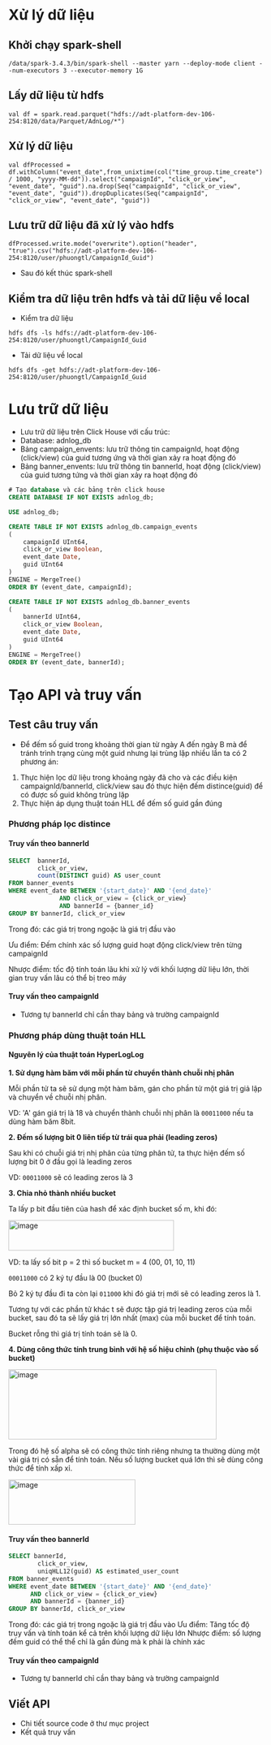 # Xử lý dữ liệu 
## Khởi chạy spark-shell
```
/data/spark-3.4.3/bin/spark-shell --master yarn --deploy-mode client --num-executors 3 --executor-memory 1G
```
## Lấy dữ liệu từ hdfs 
```
val df = spark.read.parquet("hdfs://adt-platform-dev-106-254:8120/data/Parquet/AdnLog/*")
```
## Xử lý dữ liệu 
```
val dfProcessed = df.withColumn("event_date",from_unixtime(col("time_group.time_create") / 1000, "yyyy-MM-dd")).select("campaignId", "click_or_view", "event_date", "guid").na.drop(Seq("campaignId", "click_or_view", "event_date", "guid")).dropDuplicates(Seq("campaignId", "click_or_view", "event_date", "guid"))
```

## Lưu trữ dữ liệu đã xử lý vào hdfs
```
dfProcessed.write.mode("overwrite").option("header", "true").csv("hdfs://adt-platform-dev-106-254:8120/user/phuongtl/CampaignId_Guid")
```
- Sau đó kết thúc spark-shell

## Kiểm tra dữ liệu trên hdfs và tải dữ liệu về local 
- Kiểm tra dữ liệu
```
hdfs dfs -ls hdfs://adt-platform-dev-106-254:8120/user/phuongtl/CampaignId_Guid
```
- Tải dữ liệu về local
```
hdfs dfs -get hdfs://adt-platform-dev-106-254:8120/user/phuongtl/CampaignId_Guid
```
# Lưu trữ dữ liệu
- Lưu trữ dữ liệu trên Click House với cấu trúc:
- Database: adnlog_db
- Bảng campaign_envents: lưu trữ thông tin campaignId, hoạt động (click/view) của guid tương ứng và thời gian xảy ra hoạt động đó
- Bảng banner_envents: lưu trữ thông tin bannerId, hoạt động (click/view) của guid tương tứng và thời gian xảy ra hoạt động đó
```sql
# Tạo database và các bảng trên click house 
CREATE DATABASE IF NOT EXISTS adnlog_db;

USE adnlog_db;

CREATE TABLE IF NOT EXISTS adnlog_db.campaign_events
(
    campaignId UInt64,          
    click_or_view Boolean,
    event_date Date,
    guid UInt64
)
ENGINE = MergeTree()
ORDER BY (event_date, campaignId);

CREATE TABLE IF NOT EXISTS adnlog_db.banner_events
(
    bannerId UInt64,          
    click_or_view Boolean,
    event_date Date,
    guid UInt64
)
ENGINE = MergeTree()
ORDER BY (event_date, bannerId);
```

# Tạo API và truy vấn
## Test câu truy vấn 
- Để đếm số guid trong khoảng thời gian từ ngày A đến ngày B mà để tránh trình trạng cùng một guid nhưng lại trùng lặp nhiều lần ta có 2 phương án:
1. Thực hiện lọc dữ liệu trong khoảng ngày đã cho và các điều kiện campaignId/bannerId, click/view sau đó thực hiện đếm distince(guid) để có được số guid không trùng lặp
3. Thực hiện áp dụng thuật toán HLL để đếm số guid gần đúng
### Phương pháp lọc distince
#### Truy vấn theo bannerId 
```sql
SELECT  bannerId,
        click_or_view,
        count(DISTINCT guid) AS user_count
FROM banner_events
WHERE event_date BETWEEN '{start_date}' AND '{end_date}'
              AND click_or_view = {click_or_view}
              AND bannerId = {banner_id}
GROUP BY bannerId, click_or_view
```
Trong đó: các giá trị trong ngoặc là giá trị đầu vào

Ưu điểm: Đếm chính xác số lượng guid hoạt động click/view trên từng campaignId 

Nhược điểm: tốc độ tính toán lâu khi xử lý với khối lượng dữ liệu lớn, thời gian truy vấn lâu có thể bị treo máy 
#### Truy vấn theo campaignId
- Tương tự bannerId chỉ cần thay bảng và trường campaignId 
### Phương pháp dùng thuật toán HLL 
#### Nguyên lý của thuật toán HyperLogLog
**1. Sử dụng hàm băm với mỗi phần từ chuyển thành chuỗi nhị phân**
   
Mỗi phần tử ta sẽ sử dụng một hàm băm, gán cho phần tử một giá trị giả lập và chuyển về chuỗi nhị phân.

VD: 'A' gán giá trị là 18 và chuyển thành chuỗi nhị phân là ```00011000``` nếu ta dùng hàm băm 8bit.

**2. Đếm số lượng bit 0 liên tiếp từ trái qua phải (leading zeros)**

Sau khi có chuỗi giá trị nhị phân của từng phân tử, ta thực hiện đếm số lượng bit 0 ở đầu gọi là leading zeros

VD: ```00011000``` sẽ có leading zeros là 3 

**3. Chia nhỏ thành nhiều bucket**

Ta lấy p bit đầu tiên của hash để xác định bucket số m, khi đó:

<img width="326" height="60" alt="image" src="https://github.com/user-attachments/assets/51b48db1-4129-4ab4-8a92-6281cd2746f1" />

VD: ta lấy số bit p = 2 thì số bucket m = 4 (00, 01, 10, 11) 

```00011000``` có 2 ký tự đầu là 00 (bucket 0)

Bỏ 2 ký tự đầu đi ta còn lại ```011000``` khi đó giá trị mới sẽ có leading zeros là 1.

Tương tự với các phần tử khác t sẽ được tập giá trị leading zeros của mỗi bucket, sau đó ta sẽ lấy giá trị lớn nhất (max) của mỗi bucket để tính toán. 

Bucket rỗng thì giá trị tính toán sẽ là 0. 

**4. Dùng công thức tính trung bình với hệ số hiệu chỉnh (phụ thuộc vào số bucket)**

<img width="410" height="138" alt="image" src="https://github.com/user-attachments/assets/b5563507-8e85-4e89-8bd3-45d02abbb3e3" />

Trong đó hệ số alpha sẽ có công thức tính riêng nhưng ta thường dùng một vài giá trị có sẵn để tính toán. Nếu số lượng bucket quá lớn thì sẽ dùng công thức để tính xấp xỉ.

<img width="250" height="89" alt="image" src="https://github.com/user-attachments/assets/1004f598-3dfe-48d7-8a76-0e9e3ee19b0b" />

#### Truy vấn theo bannerId
```sql 
SELECT bannerId,
        click_or_view,
        uniqHLL12(guid) AS estimated_user_count
FROM banner_events
WHERE event_date BETWEEN '{start_date}' AND '{end_date}'
      AND click_or_view = {click_or_view}
      AND bannerId = {banner_id}
GROUP BY bannerId, click_or_view
```
Trong đó: các giá trị trong ngoặc là giá trị đầu vào
Ưu điểm: Tăng tốc độ truy vấn và tính toán kể cả trên khối lượng dữ liệu lớn 
Nhược điểm: số lượng đếm guid có thể thể chỉ là gần đúng mà k phải là chính xác 
#### Truy vấn theo campaignId 
- Tương tự bannerId chỉ cần thay bảng và trường campaignId

## Viết API 
- Chi tiết source code ở thư mục project
- Kết quả truy vấn



